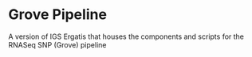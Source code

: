 # Grove Pipeline
A version of IGS Ergatis that houses the components and scripts for the RNASeq SNP (Grove) pipeline

